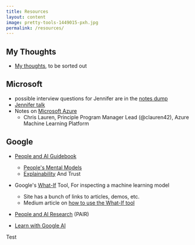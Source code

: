 ```yaml
---
title: Resources
layout: content
image: pretty-tools-1449015-pxh.jpg
permalink: /resources/
---
```


## My Thoughts
- [My thoughts](../anders-dump/), to be sorted out



## Microsoft
- possible interview questions for Jennifer are in the  [notes dump](../dump/)
- [Jennifer talk](../dump/)
- Notes on [Microsoft Azure](../pages/dump/microsoft-azure.html)
   - Chris Lauren, Principle Program Manager Lead (@clauren42), Azure Machine Learning Platform


## Google
- [People and AI Guidebook](https://pair.withgoogle.com/)
   - [People's Mental Models](https://pair.withgoogle.com/chapter/mental-models/)
   - [Explainability](https://pair.withgoogle.com/chapter/explainability-trust/) And Trust

- Google's [What-If](https://pair-code.github.io/what-if-tool/) Tool, For inspecting a machine learning model
   - Site has a bunch of links to articles, demos, etc.
   - Medium article on [how to use the What-If tool](https://towardsdatascience.com/using-what-if-tool-to-investigate-machine-learning-models-913c7d4118f)

- [People and AI Research](https://research.google/teams/brain/pair/) (PAIR)
- [Learn with Google AI](https://ai.google/education/)

Test
